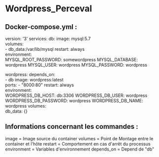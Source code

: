 # Wordpress_Perceval

## Docker-compose.yml :

version: '3'
services:
  db:
    image: mysql:5.7                      
    volumes:                               
      - db_data:/var/lib/mysql
    restart: always                        
    environment:                           
      MYSQL_ROOT_PASSWORD: somewordpress
      MYSQL_DATABASE: wordpress
     MYSQL_USER: wordpress
      MYSQL_PASSWORD: wordpress
   
  wordpress:
    depends_on:                            
      - db
    image: wordpress:latest                
   ports:
      - "8000:80"
    restart: always                        
    environment:                          
      WORDPRESS_DB_HOST: db:3306
      WORDPRESS_DB_USER: wordpress
      WORDPRESS_DB_PASSWORD: wordpress
      WORDPRESS_DB_NAME: wordpress
 volumes:                                  
  db_data: {}

## Informations concernant les commandes : 

image = Image source du container
volumes = Point de Montage entre le container et l'hôte
restart = Comportement en cas d'arrêt du processus
environment = Variables d'environnement
depends_on = Depend de "db"


